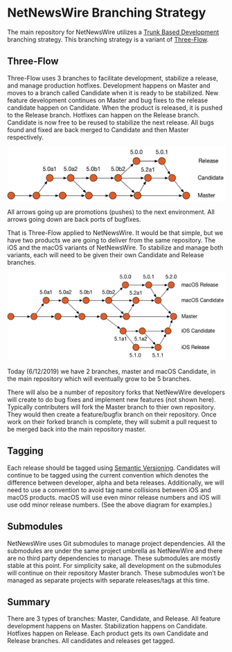 
# NetNewsWire Branching Strategy

The main repository for NetNewsWire utilizes a [Trunk Based Development](https://trunkbaseddevelopment.com) branching strategy.  This branching strategy is a variant of [Three-Flow](https://www.nomachetejuggling.com/2017/04/09/a-different-branching-strategy/).

## Three-Flow

Three-Flow uses 3 branches to facilitate development, stabilize a release, and manage production hotfixes.  Development happens on Master and moves to a branch called Candidate when it is ready to be stabilized.  New feature development continues on Master and bug fixes to the release candidate happen on Candidate.  When the product is released, it is pushed to the Release branch. Hotfixes can happen on the Release branch.  Candidate is now free to be reused to stabilize the next release.  All bugs found and fixed are back merged to Candidate and then Master respectively.

![Branching](Branching.png)

All arrows going up are promotions (pushes) to the next environment.  All arrows going down are back ports of bugfixes.

That is Three-Flow applied to NetNewsWire.  It would be that simple, but we have two products we are going to deliver from the same repository.  The iOS and the macOS variants of NetNewsWire.  To stabilize and manage both variants, each will need to be given their own Candidate and Release branches.

![Branching Full](Branching-Full.png)

Today (6/12/2019) we have 2 branches, master and macOS Candidate, in the main repository which will eventually grow to be 5 branches.

There will also be a number of repository forks that NetNewWire developers will create to do bug fixes and implement new features (not shown here).  Typically contributers will fork the Master branch to thier own repository.  They would then create a feature/bugfix branch on their repository.  Once work on their forked branch is complete, they will submit a pull request to be merged back into the main repository master.

## Tagging

Each release should be tagged using [Semantic Versioning](https://semver.org/).  Candidates will continue to be tagged using the current convention which denotes the difference between developer, alpha and beta releases.  Additionally, we will need to use a convention to avoid tag name collisions between iOS and macOS products.  macOS will use even minor release numbers and iOS will use odd minor release numbers.  (See the above diagram for examples.)

## Submodules

NetNewsWire uses Git submodules to manage project dependencies.  All the submodules are under the same project umbrella as NetNewWire and there are no third party dependencies to manage.  These submodules are mostly stable at this point.  For simplicity sake, all development on the submodules will continue on their repository Master branch.  These submodules won’t be managed as separate projects with separate releases/tags at this time.

## Summary

There are 3 types of branches: Master, Candidate, and Release.  All feature development happens on Master.  Stabilization happens on Candidate.  Hotfixes happen on Release.  Each product gets its own Candidate and Release branches.  All candidates and releases get tagged.
